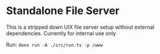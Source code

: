 # Standalone File Server

This is a stripped down UIX file server setup without external dependencies. Currently for internal use only

Run: 
`deno run -A ./src/run.ts -p /www`